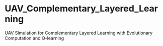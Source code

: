 # UAV_Complementary_Layered_Learning
UAV Simulation for Complementary Layered Learning with Evolutionary Computation and Q-learning

